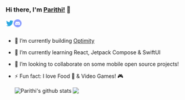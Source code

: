 ### Hi there, I'm [Parithi!](https://parithi.github.io) 👋

<a href="https://twitter.com/parithi">
  <img align="left" alt="ElamParithi Arul | Twitter" width="21px" src="https://raw.githubusercontent.com/parithi/parithi/master/assets/twitter.svg" />
</a>

<a href="https://discord.gg/NpjSP8re">
  <img align="left" alt="Parithi's Discord" width="21px" src="https://raw.githubusercontent.com/parithi/parithi/master/assets/discord-round.svg" />
</a>

<br/><br/>
- 🔭 I’m currently building [Optimity](https://www.myoptimity.com/)
- 🌱 I’m currently learning React, Jetpack Compose & SwiftUI
- 👯 I’m looking to collaborate on some mobile open source projects!
- ⚡ Fun fact: I love Food 🍝 & Video Games! 🎮

  <img align="center" src="https://stat-parithi.vercel.app/api?username=parithi&show_icons=true&include_all_commits=true&theme=default" alt="Parithi's github stats" />
  <img align="center" src="https://stat-parithi.vercel.app/api/top-langs/?username=parithi&layout=compact&theme=default" />
<!-- <img align="center" src="https://stat-parithi.vercel.app/api/pin/?username=parithi&repo=github-readme-stats&theme=material-palenight" />
  <img align="center" src="https://stat-parithi.vercel.app/api/pin/?username=parithi&repo=parithi.github.io&theme=material-palenight" /> -->  
